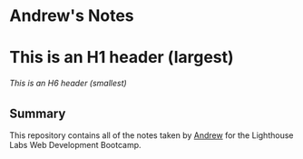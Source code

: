 # Andrew's Notes
# This is an H1 header (largest)
###### This is an H6 header (smallest)

## Summary

This repository contains all of the notes taken by [Andrew](https://github.com/Andyiev/lighthouse-web-notes.git) for the Lighthouse Labs Web Development Bootcamp.
